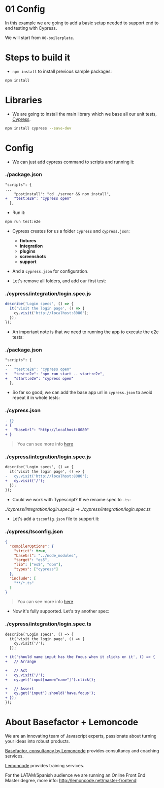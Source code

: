 # 01 Config

In this example we are going to add a basic setup needed to support end to end testing with Cypress.

We will start from `00-boilerplate`.

# Steps to build it

- `npm install` to install previous sample packages:

```bash
npm install
```

# Libraries

- We are going to install the main library which we base all our unit tests, [Cypress](https://www.cypress.io/).

```bash
npm install cypress --save-dev
```

# Config

- We can just add cypress command to scripts and running it:

### ./package.json

```diff
"scripts": {
...
    "postinstall": "cd ./server && npm install",
+   "test:e2e": "cypress open"
  },
```

- Run it:

```bash
npm run test:e2e
```

- Cypress creates for us a folder `cypress` and `cypress.json`:

  - **fixtures**
  - **integration**
  - **plugins**
  - **screenshots**
  - **support**

- And a `cypress.json` for configuration.

- Let's remove all folders, and add our first test:

### ./cypress/integration/login.spec.js

```javascript
describe('Login specs', () => {
  it('visit the login page', () => {
    cy.visit('http://localhost:8080');
  });
});
```

- An important note is that we need to running the app to execute the e2e tests:

### ./package.json

```diff
"scripts": {
...
-   "test:e2e": "cypress open"
+   "test:e2e": "npm run start -- start:e2e",
+   "start:e2e": "cypress open"
  },
```

- So far so good, we can add the base app url in `cypress.json` to avoid repeat it in whole tests:

### ./cypress.json

```diff
- {}
+ {
+   "baseUrl": "http://localhost:8080"
+ }
```

> You can see more info [here](https://docs.cypress.io/guides/references/configuration.html#Options)

### ./cypress/integration/login.spec.js

```diff
describe('Login specs', () => {
  it('visit the login page', () => {
-   cy.visit('http://localhost:8080');
+   cy.visit('/');
  });
});

```

- Could we work with Typescript? If we rename spec to `.ts`:

_./cypress/integration/login.spec.js_ -> _./cypress/integration/login.spec.ts_

- Let's add a `tsconfig.json` file to support it:

### ./cypress/tsconfig.json

```json
{
  "compilerOptions": {
    "strict": true,
    "baseUrl": "../node_modules",
    "target": "es5",
    "lib": ["es5", "dom"],
    "types": ["cypress"]
  },
  "include": [
    "**/*.ts"
  ]
}

```

> You can see more info [here](https://docs.cypress.io/guides/tooling/typescript-support.html#Install-TypeScript)

- Now it's fully supported. Let's try another spec:

### ./cypress/integration/login.spec.ts

```diff
describe('Login specs', () => {
  it('visit the login page', () => {
    cy.visit('/');
  });

+ it('should name input has the focus when it clicks on it', () => {
+   // Arrange

+   // Act
+   cy.visit('/');
+   cy.get('input[name="name"]').click();

+   // Assert
+   cy.get('input').should('have.focus');
+ });
});

```

# About Basefactor + Lemoncode

We are an innovating team of Javascript experts, passionate about turning your ideas into robust products.

[Basefactor, consultancy by Lemoncode](http://www.basefactor.com) provides consultancy and coaching services.

[Lemoncode](http://lemoncode.net/services/en/#en-home) provides training services.

For the LATAM/Spanish audience we are running an Online Front End Master degree, more info: http://lemoncode.net/master-frontend
